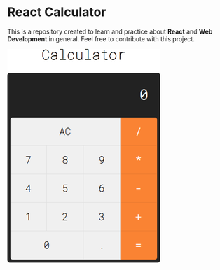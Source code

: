 # React Calculator

This is a repository created to learn and practice about **React** and **Web Development** in general. Feel free to contribute with this project.

![Calculator Preview](.github/images/page.png)